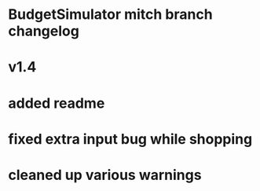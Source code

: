# BudgetSimulator mitch branch changelog
# v1.4
#     added readme
#     fixed extra input bug while shopping
#     cleaned up various warnings